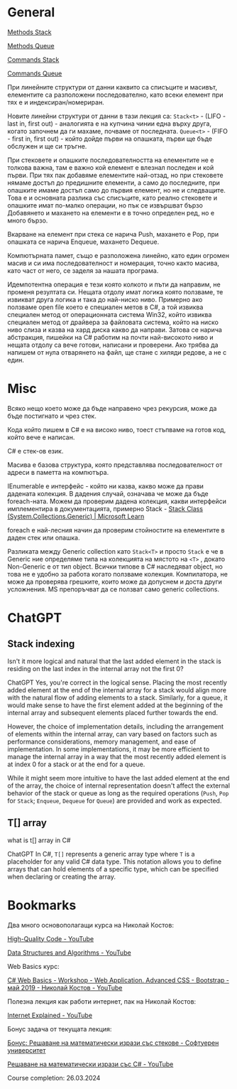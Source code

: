 # General
[Methods Stack](https://github.com/GerardSh/SoftwareUniversity/blob/main/01%20C%23/99%20Resources/01%20Methods.md#Stack)

[Methods Queue](https://github.com/GerardSh/SoftwareUniversity/blob/main/01%20C%23/99%20Resources/01%20Methods.md#Queue)

[Commands Stack](https://github.com/GerardSh/SoftwareUniversity/blob/main/01%20C%23/99%20Resources/02%20Commands.md#Stack)

[Commands Queue](https://github.com/GerardSh/SoftwareUniversity/blob/main/01%20C%23/99%20Resources/02%20Commands.md#Queue)

При линейните структури от данни каквито са списъците и масивът, елементите са разположени последователно, като всеки елемент при тях е и индексиран/номериран. 

Новите линейни структури от данни в тази лекция са:
`Stack<t>` - (LIFO - last in, first out) - аналогията е на купчина чинии една върху друга, когато започнем да ги махаме, почваме от последната.
`Queue<t>` - (FIFO - first in, first out) - който дойде първи на опашката, първи ще бъде обслужен и ще си тръгне.

При стековете и опашките последователността на елементите не е толкова важна, там е важно кой елемент е влезнал последен и кой първи.
При тях пак добавяме елементите най-отзад, но при стековете нямаме достъп до предишните елементи, а само до последните, при опашките имаме достъп само до първия елемент, но не и следващите.
Това е и основната разлика със списъците, като реално стековете и опашките имат по-малко операции, но пък се извършват бързо Добавянето и махането на елементи е в точно определен ред, но е много бързо.

Вкарване на елемент при стека се нарича Push, махането е Pop, при опашката се нарича Enqueue, махането Dequeue.

Компютърната памет, също е разположена линейно, като един огромен масив и си има последователност и номерация, точно както масива, като част от него, се заделя за нашата програма.

Идемпотентна операция е тези която колкото и пъти да направим, не променя резултата си. Нещата отдолу имат логика която ползваме, те извикват друга логика и така до най-ниско ниво. Примерно ако ползваме open file което е специален метов в C#, а той извиква специален метод от операционната система Win32, който извиква специален метод от драйвера за файловата система, който на ниско ниво слиза и казва на хард диска какво да направи. Затова се нарича абстракция, пишейки на C# работим на почти най-високото ниво и нещата отдолу са вече готови, написани и проверени. Ако трябва да напишем от нула отварянето на файл, ще стане с хиляди редове, а не с един.
# Misc
Всяко нещо което може да бъде направено чрез рекурсия, може да бъде постигнато и чрез стек.

Кода който пишем в C# е на високо ниво, тоест стъпваме на готов код, който вече е написан.

C# е стек-ов език. 

Масива е базова структура, която представлява последователност от адреси в паметта на компютъра.

IEnumerable е интерфейс - който ни казва, какво може да прави дадената колекция. В дадения случай, означава че може да бъде foreach-ната. Можем да проверим дадена колекция, какви интерфейси имплементира в документацията, примерно Stack - [Stack Class (System.Collections.Generic) | Microsoft Learn](https://learn.microsoft.com/en-us/dotnet/api/system.collections.generic.stack-1?view=net-8.0)

foreach е най-лесния начин да проверим стойностите на елементите в даден стек или опашка.

Разликата между Generic collection  като `Stack<T>` и просто `Stack` е че в Generic ние определяме типа на колекцията на мястото на `<T>` , докато Non-Generic е от тип object. Всички типове в C# наследяват object, но това не е удобно за работа когато ползваме колекция. Компилатора, не може да проверява грешките, които може да допуснем и доста други усложнения. MS препоръчват да се ползват само generic collections.
# ChatGPT
## Stack indexing
Isn't it more logical and natural that the last added element in the stack is residing on the last index in the internal array not the first 0?

ChatGPT
Yes, you're correct in the logical sense. Placing the most recently added element at the end of the internal array for a stack would align more with the natural flow of adding elements to a stack. Similarly, for a queue, it would make sense to have the first element added at the beginning of the internal array and subsequent elements placed further towards the end.

However, the choice of implementation details, including the arrangement of elements within the internal array, can vary based on factors such as performance considerations, memory management, and ease of implementation. In some implementations, it may be more efficient to manage the internal array in a way that the most recently added element is at index 0 for a stack or at the end for a queue.

While it might seem more intuitive to have the last added element at the end of the array, the choice of internal representation doesn't affect the external behavior of the stack or queue as long as the required operations (`Push`, `Pop` for `Stack`; `Enqueue`, `Dequeue` for `Queue`) are provided and work as expected.
## T[] array
what is t[] array in C#

ChatGPT
In C#, `T[]` represents a generic array type where `T` is a placeholder for any valid C# data type. This notation allows you to define arrays that can hold elements of a specific type, which can be specified when declaring or creating the array.
# Bookmarks 
Два много основополагащи курса на Николай Костов:

[High-Quality Code - YouTube](https://www.youtube.com/playlist?list=PLf5IBVXYNTwJO9dE-XR9-iKbp_kw3_ZQy)

[Data Structures and Algorithms - YouTube](https://www.youtube.com/playlist?list=PLf5IBVXYNTwLwDCbpFtQLj1_587a3asv5)

Web Basics курс:

[C# Web Basics - Workshop - Web Application. Advanced CSS - Bootstrap - май 2019 - Николай Костов - YouTube](https://www.youtube.com/watch?v=iG2UBr2fAqg&list=PLg6sCysjxHi2V49e08g5UPLTME8MOzRsc&index=1)

Полезна лекция как работи интернет, пак на Николай Костов:

[Internet Explained - YouTube](https://www.youtube.com/watch?v=1pSsIlU3T-s)

Бонус задача от текущата лекция:

[Бонус: Решаване на математически изрази със стекове - Софтуерен университет](https://softuni.bg/trainings/resources/video/64613/bonus-evaluate-math-expressions-using-stacks-csharp-advanced-september-2021/3483)

[Решаване на математически изрази със C# - YouTube](https://www.youtube.com/watch?v=3QOM0HJmakE&t=2s)

Course completion: 26.03.2024
